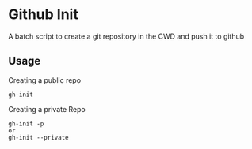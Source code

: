 # Github Init
A batch script to create a git repository in the CWD and push it to github

## Usage

Creating a public repo
```shell
gh-init 
```

Creating a private Repo
```shell
gh-init -p
or
gh-init --private 
```
